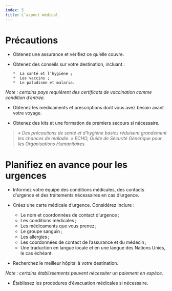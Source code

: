 ```yaml
---
index: 5
title: L’aspect médical
---
```

# Précautions

*   Obtenez une assurance et vérifiez ce qu’elle couvre.

*   Obtenez des conseils sur votre destination, incluant :

        *  La santé et l’hygiène ;
        *  Les vaccins ;
        *  Le paludisme et malaria.

*Note : certains pays requièrent des certificats de vaccination comme condition d’entrée.*

*   Obtenez les médicaments et prescriptions dont vous avez besoin avant votre voyage.

*   Obtenez des kits et une formation de premiers secours si nécessaire.

> *« Des précautions de santé et d’hygiène basics réduisent grandement les chances de maladie. » ECHO, Guide de Sécurité Générique pour les Organisations Humanitaires*

# Planifiez en avance pour les urgences

*   Informez votre équipe des conditions médicales, des contacts d’urgence et des traitements nécessaires en cas d’urgence.

*   Créez une carte médicale d’urgence. Considérez inclure :

    *   Le nom et coordonnées de contact d’urgence ;
    *   Les conditions médicales ;
    *   Les médicaments que vous prenez ;
    *   Le groupe sanguin ;
    *   Les allergies ;
    *   Les coordonnées de contact de l’assurance et du médecin ;
    *   Une traduction en langue locale et en une langue des Nations Unies, le cas échéant.

*   Recherchez le meilleur hôpital à votre destination.

*Note : certains établissements peuvent nécessiter un paiement en espèce.*

*   Établissez les procédures d’évacuation médicales si nécessaire.